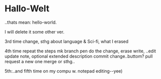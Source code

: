 # Hallo-Welt

..thats mean: hello-world.

I will delete it some other ver.

3rd time change, sthg about language & Sci-fi, what I erased

4th time repeat the steps
mk branch
pen
do the change, erase write, ..edit
update note, optional extended description
commit change..buttom?
pull request a new one
merge or sthg..

5th:..and fifth time on my compu w. notepad editing--yee)